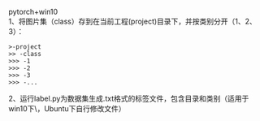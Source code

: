 pytorch+win10  
1、将图片集（class）存到在当前工程(project)目录下，并按类别分开（1、2、3）：  
```
>-project  
>> -class  
>>> -1  
>>> -2  
>>> -3  
>>> -...  
```
2、运行label.py为数据集生成.txt格式的标签文件，包含目录和类别（适用于win10下\\，Ubuntu下自行修改文件）  
  
